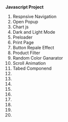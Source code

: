**Javascript Project**
1. Respnsive Navigation
2. Open Popup
3. Chart js
4. Dark and Light Mode
5. Preloader
6. Print Page
7. Button Repale Effect
8. Product Filter
9. Random Color Ganarator
10. Scroll Animation
11. Tabed Componend
12.
13.
14.
15.
16.
17.
18.
19.
20.





